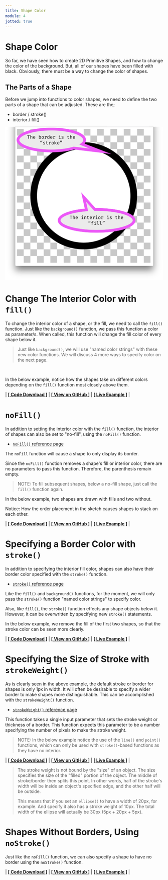 ```yaml
---
title: Shape Color
module: 4
jotted: true
---
```


# Shape Color

So far, we have seen how to create 2D Primitive Shapes, and how to change the color of the background. But, all of our shapes have been filled with black. Obviously, there must be a way to change the color of shapes.

## The Parts of a Shape

Before we jump into functions to color shapes, we need to define the two parts of a shape that can be adjusted. These are the;

- border / stroke()
- interior / fill()

![Diagram, demonstrating the border is the stroke, and the interior is the fill.](../imgs/stroke_fill.png "Diagram, demonstrating the border is the stroke, and the interior is the fill.")


# Change The Interior Color with `fill()`

To change the interior color of a shape, or the fill, we need to call the `fill()` function. Just like the `background()` function, we pass this function a color as parameter/s. When called, this function will change the fill color of every shape below it.

> Just like `background()`, we will use "named color strings" with these new color functions. We will discuss 4 more ways to specify color on the next page.

<br />


In the below example, notice how the shapes take on different colors depending on the `fill()` function most closely above them.

<!--
```js
fill('blue');
rect( 20, 20, 480, 50 );
ellipse( 250, 105, 400, 50 );

fill('yellow');
ellipse( 250, 160, 300, 50 );

fill('orange');
triangle( 20, 205, 250, 255, 480, 255 );
rect( 60, 275, 120, 50 );
```
-->

<div id="jotted-demo-1" class="jotted-theme-stacked"></div>

<script>
    new Jotted(document.querySelector("#jotted-demo-1"), {
    files: [
        {
            type: "js",
            hide: false,
            url:"https://raw.githubusercontent.com/Montana-Media-Arts/120_CreativeCoding/master/lecture_code/04/05_fill_01/sketch.js"
        },
        {
            type: "html",
            hide: true,
            url:"../../../p5_resources/index.html"
        }
    ],
    showBlank: false,
    showResult: true,
    plugins: [
        { name: 'ace', options: { "maxLines": 50 } },
        // { name: 'console', options: { autoClear: true } },
    ]
});
</script>

| [**[ Code Download ]**](https://github.com/Montana-Media-Arts/120_CreativeCoding/raw/master/lecture_code/04/05_fill_01/05_fill_01.zip) | [**[ View on GitHub ]**](https://github.com/Montana-Media-Arts/120_CreativeCoding/raw/master/lecture_code/04/05_fill_01/) | [**[ Live Example ]**](https://montana-media-arts.github.io/120_CreativeCoding/lecture_code/04/05_fill_01/) |

# `noFill()`

In addition to setting the interior color with the `fill()` function, the interior of shapes can also be set to "no-fill", using the `noFill()` function.

- [`noFill()` reference page](https://p5js.org/reference/#/p5/noFill)

The `noFill` function will cause a shape to only display its border.

Since the `noFill()` function removes a shape's fill or interior color, there are no parameters to pass this function. Therefore, the parenthesis remain empty.

> NOTE: To fill subsequent shapes, below a no-fill shape, just call the `fill()` function again.

In the below example, two shapes are drawn with fills and two without.

Notice: How the order placement in the sketch causes shapes to stack on each other.

<!--
```js
fill('purple');
rect( 20, 20, 300, 100 );

noFill();
rect( 150, 70, 300, 150 );

fill('yellow');
ellipse( 250, 270, 300, 150 );

noFill();
triangle( 20, 330, 250, 20, 480, 330 );
```
-->

<div id="jotted-demo-2" class="jotted-theme-stacked"></div>

<script>
    new Jotted(document.querySelector("#jotted-demo-2 "), {
    files: [
        {
            type: "js",
            hide: false,
            url:"https://raw.githubusercontent.com/Montana-Media-Arts/120_CreativeCoding/master/lecture_code/04/05_fill_02/sketch.js"
        },
        {
            type: "html",
            hide: true,
            url:"../../../p5_resources/index.html"
        }
    ],
    showBlank: false,
    showResult: true,
    plugins: [
        { name: 'ace', options: { "maxLines": 50 } },
        // { name: 'console', options: { autoClear: true } },
    ]
});
</script>

| [**[ Code Download ]**](https://github.com/Montana-Media-Arts/120_CreativeCoding/raw/master/lecture_code/04/05_fill_02/05_fill_02.zip) | [**[ View on GitHub ]**](https://github.com/Montana-Media-Arts/120_CreativeCoding/raw/master/lecture_code/04/05_fill_02/) | [**[ Live Example ]**](https://montana-media-arts.github.io/120_CreativeCoding/lecture_code/04/05_fill_02/) |



# Specifying a Border Color with `stroke()`

In addition to specifying the interior fill color, shapes can also have their border color specified with the `stroke()` function.

- [`stroke()` reference page](https://p5js.org/reference/#/p5/stroke)

Like the `fill()` and `background()` functions, for the moment, we will only pass the `stroke()` function "named color strings" to specify color.

Also, like `fill()`, the `stroke()` function effects any shape objects below it. However, it can be overwritten by specifying new `stroke()` statements.

In the below example, we remove the fill of the first two shapes, so that the stroke color can be seen more clearly.

<div id="jotted-demo-3" class="jotted-theme-stacked"></div>

<script>
    new Jotted(document.querySelector("#jotted-demo-3"), {
    files: [
        {
            type: "js",
            hide: false,
            url:"https://raw.githubusercontent.com/Montana-Media-Arts/120_CreativeCoding/master/lecture_code/04/06_stroke_01/sketch.js"
        },
        {
            type: "html",
            hide: true,
            url:"../../../p5_resources/index.html"
        }
    ],
    showBlank: false,
    showResult: true,
    plugins: [
        { name: 'ace', options: { "maxLines": 50 } },
        // { name: 'console', options: { autoClear: true } },
    ]
});
</script>

| [**[ Code Download ]**](https://github.com/Montana-Media-Arts/120_CreativeCoding/raw/master/lecture_code/04/06_stroke_01/06_stroke_01.zip) | [**[ View on GitHub ]**](https://github.com/Montana-Media-Arts/120_CreativeCoding/raw/master/lecture_code/04/06_stroke_01/) | [**[ Live Example ]**](https://montana-media-arts.github.io/120_CreativeCoding/lecture_code/04/06_stroke_01/) |


# Specifying the Size of Stroke with `strokeWeight()`

As is clearly seen in the above example, the default stroke or border for shapes is only 1px in width. It will often be desirable to specify a wider border to make shapes more distinguishable. This can be accomplished with the `strokeWeight()` function.

- [`strokeWeight()` reference page](https://p5js.org/reference/#/p5/strokeWeight)

This function takes a single input parameter that sets the stroke weight or thickness of a border. This function expects this parameter to be a number specifying the number of pixels to make the stroke weight.

> NOTE: In the below example notice the use of the `line()` and `point()` functions, which can only be used with `stroke()`-based functions as they have no interior.



<div id="jotted-demo-4" class="jotted-theme-stacked"></div>

<script>
    new Jotted(document.querySelector("#jotted-demo-4"), {
    files: [
        {
            type: "js",
            hide: false,
            url:"https://raw.githubusercontent.com/Montana-Media-Arts/120_CreativeCoding/master/lecture_code/04/06_stroke_02/sketch.js"
        },
        {
            type: "html",
            hide: true,
            url:"../../../p5_resources/index.html"
        }
    ],
    showBlank: false,
    showResult: true,
    plugins: [
        { name: 'ace', options: { "maxLines": 50 } },
        // { name: 'console', options: { autoClear: true } },
    ]
});
</script>

| [**[ Code Download ]**](https://github.com/Montana-Media-Arts/120_CreativeCoding/raw/master/lecture_code/04/06_stroke_02/06_stroke_02.zip) | [**[ View on GitHub ]**](https://github.com/Montana-Media-Arts/120_CreativeCoding/raw/master/lecture_code/04/06_stroke_02/) | [**[ Live Example ]**](https://montana-media-arts.github.io/120_CreativeCoding/lecture_code/04/06_stroke_02/) |

> The stroke weight is not bound by the "size" of an object. The size specifies the size of the "filled" portion of the object. The middle of stroke/border then splits this point.  In other words, half of the stroke's width will be inside an object's specified edge, and the other half will be outside.
>
> This means that if you set an `ellipse()` to have a width of 20px, for example. And specify it also has a stroke weight of 10px. The total width of the ellipse will actually be 30px (5px + 20px + 5px).

# Shapes Without Borders, Using `noStroke()`

Just like the `noFill()` function, we can also specify a shape to have no border using the `noStroke()` function.


<div id="jotted-demo-5" class="jotted-theme-stacked"></div>

<script>
    new Jotted(document.querySelector("#jotted-demo-5"), {
    files: [
        {
            type: "js",
            hide: false,
            url:"https://raw.githubusercontent.com/Montana-Media-Arts/120_CreativeCoding/master/lecture_code/04/06_stroke_03/sketch.js"
        },
        {
            type: "html",
            hide: true,
            url:"../../../p5_resources/index.html"
        }
    ],
    showBlank: false,
    showResult: true,
    plugins: [
        { name: 'ace', options: { "maxLines": 50 } },
        // { name: 'console', options: { autoClear: true } },
    ]
});
</script>

| [**[ Code Download ]**](https://github.com/Montana-Media-Arts/120_CreativeCoding/raw/master/lecture_code/04/06_stroke_03/06_stroke_03.zip) | [**[ View on GitHub ]**](https://github.com/Montana-Media-Arts/120_CreativeCoding/raw/master/lecture_code/04/06_stroke_03/) | [**[ Live Example ]**](https://montana-media-arts.github.io/120_CreativeCoding/lecture_code/04/06_stroke_03/) |
